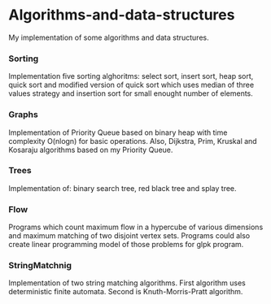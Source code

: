 # Algorithms-and-data-structures
My implementation of some algorithms and data structures.
### **Sorting**</br>
Implementation five sorting alghoritms: select sort, insert sort, heap sort, quick sort and modified version of quick sort which uses median of three values strategy and insertion sort for small enought number of elements.
### **Graphs**</br>
Implementation of Priority Queue based on binary heap with time complexity O(nlogn) for basic operations. Also, Dijkstra, Prim, Kruskal and Kosaraju algorithms based on my Priority Queue.
### **Trees**</br>
Implementation of: binary search tree, red black tree and splay tree.
### **Flow**</br>
Programs which count maximum flow in a hypercube of various dimensions and maximum matching of two disjoint vertex sets. Programs could also create linear programming model of those problems for glpk program.
### **StringMatchnig**</br>
Implementation of two string matching algorithms. First algorithm uses deterministic finite automata. Second is Knuth-Morris-Pratt algorithm.
